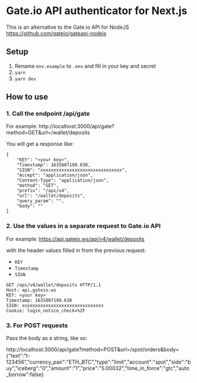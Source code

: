 # Gate.io API authenticator for Next.js

This is an alternative to the Gate.io API for NodeJS https://github.com/gateio/gateapi-nodejs

## Setup

1. Rename `env.example` to `.env` and fill in your key and secret
2. `yarn`
3. `yarn dev`

## How to use

### 1. Call the endpoint /api/gate

For example:
http://localhost:3000/api/gate?method=GET&url=/wallet/deposits

You will get a response like:

```
{
    "KEY": "<your key>",
    "Timestamp": 1635807198.638,
    "SIGN": "xxxxxxxxxxxxxxxxxxxxxxxxxxxxxxx",
    "Accept": "application/json",
    "Content-Type": "application/json",
    "method": "GET",
    "prefix": "/api/v4",
    "url": "/wallet/deposits",
    "query_param": "",
    "body": ""
}
```

### 2. Use the values in a separate request to Gate.io API

For example:
https://api.gateio.ws/api/v4/wallet/deposits

with the header values filled in from the previous request:

- `KEY`
- `Timestamp`
- `SIGN`

```
GET /api/v4/wallet/deposits HTTP/1.1
Host: api.gateio.ws
KEY: <your key>
Timestamp: 1635807198.638
SIGN: xxxxxxxxxxxxxxxxxxxxxxxxxxxxxxx
Cookie: login_notice_check=%2F
```

### 3. For POST requests

Pass the body as a string, like so:

http://localhost:3000/api/gate?method=POST&url=/spot/orders&body={"text":"t-123456","currency_pair":"ETH_BTC","type":"limit","account":"spot","side":"buy","iceberg":"0","amount":"1","price":"5.00032","time_in_force":"gtc","auto_borrow":false}
